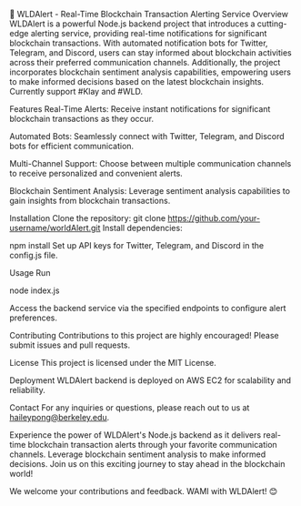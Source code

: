 🐋 WLDAlert - Real-Time Blockchain Transaction Alerting Service
Overview
WLDAlert is a powerful Node.js backend project that introduces a cutting-edge alerting service, providing real-time notifications for significant blockchain transactions. With automated notification bots for Twitter, Telegram, and Discord, users can stay informed about blockchain activities across their preferred communication channels. Additionally, the project incorporates blockchain sentiment analysis capabilities, empowering users to make informed decisions based on the latest blockchain insights. Currently support #Klay and #WLD.

Features
Real-Time Alerts: Receive instant notifications for significant blockchain transactions as they occur.

Automated Bots: Seamlessly connect with Twitter, Telegram, and Discord bots for efficient communication.

Multi-Channel Support: Choose between multiple communication channels to receive personalized and convenient alerts.

Blockchain Sentiment Analysis: Leverage sentiment analysis capabilities to gain insights from blockchain transactions.

Installation
Clone the repository:
git clone https://github.com/your-username/worldAlert.git
Install dependencies:

npm install
Set up API keys for Twitter, Telegram, and Discord in the config.js file.

Usage
Run 

node index.js

Access the backend service via the specified endpoints to configure alert preferences.

Contributing
Contributions to this project are highly encouraged! Please submit issues and pull requests.

License
This project is licensed under the MIT License.

Deployment
WLDAlert backend is deployed on AWS EC2 for scalability and reliability.

Contact
For any inquiries or questions, please reach out to us at haileypong@berkeley.edu.

Experience the power of WLDAlert's Node.js backend as it delivers real-time blockchain transaction alerts through your favorite communication channels. Leverage blockchain sentiment analysis to make informed decisions. Join us on this exciting journey to stay ahead in the blockchain world!

We welcome your contributions and feedback. WAMI with WLDAlert! 😊
